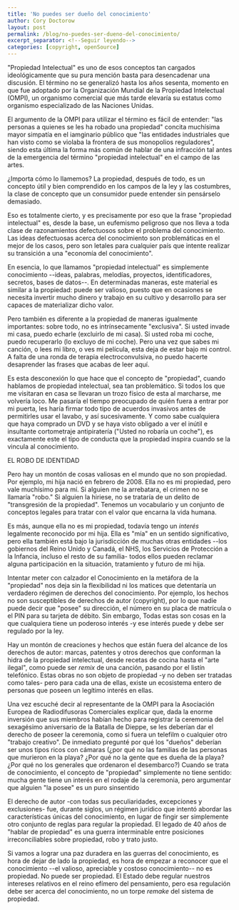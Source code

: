 ```yaml
---
title: 'No puedes ser dueño del conocimiento'
author: Cory Doctorow
layout: post
permalink: /blog/no-puedes-ser-dueno-del-conocimiento/
excerpt_separator: <!--Seguir leyendo-->
categories: [copyright, openSource]
---
```

"Propiedad Intelectual" es uno de esos conceptos tan cargados ideológicamente que su pura mención basta para desencadenar una discusión. <!--Seguir leyendo-->El término no se generalizó hasta los años sesenta, momento en que fue adoptado por la Organización Mundial de la Propiedad Intelectual (OMPI), un organismo comercial que más tarde elevaría su estatus como organismo especializado de las Naciones Unidas.

El argumento de la OMPI para utilizar el término es fácil de entender: "las personas a quienes se les ha robado una propiedad" concita muchísima mayor simpatía en el iamginario público que "las entidades industriales que han visto como se violaba la frontera de sus monopolios reguladores", siendo esta última la forma más común de hablar de una infracción tal antes de la emergencia del término "propiedad intelectual" en el campo de las artes.

¿Importa cómo lo llamemos? La propiedad, después de todo, es un concepto útil y bien comprendido en los campos de la ley y las costumbres, la clase de concepto que un consumidor puede entender sin pensárselo demasiado.

Eso es totalmente cierto, y es precisamente por eso que la frase "propiedad intelectual" es, desde la base, un eufemismo peligroso que nos lleva a toda clase de razonamientos defectuosos sobre el problema del conocimiento. Las ideas defectuosas acerca del conocimiento son problemáticas en el mejor de los casos, pero son letales para cualquier país que intente realizar su transición a una "economía del conocimiento".

En esencia, lo que llamamos "propiedad intelectual" es simplemente conocimiento --ideas, palabras, melodías, proyectos, identificadores, secretos, bases de datos--. En determinadas maneras, este material es similar a la propiedad: puede ser valioso, puesto que en ocasiones se necesita invertir mucho dinero y trabajo en su cultivo y desarrollo para ser capaces de materializar dicho valor.

Pero también es diferente a la propiedad de maneras igualmente importantes: sobre todo, no es intrínsecamente "exclusiva". Si usted invade mi casa, puedo echarle (excluirlo de mi casa). Si usted roba mi coche, puedo recuperarlo (lo excluyo de mi coche). Pero una vez que sabes mi canción, o lees mi libro, o ves mi película, esta deja de estar bajo mi control. A falta de una ronda de terapia electroconvulsiva, no puedo hacerte desaprender las frases que acabas de leer aquí.

Es esta desconexión lo que hace que el concepto de "propiedad", cuando hablamos de propiedad intelectual, sea tan problemático. Si todos los que me visitaran en casa se llevaran un trozo físico de esta al marcharse, me volvería loco. Me pasaría el tiempo preocupado de quién fuera a entrar por mi puerta, les haría firmar todo tipo de acuerdos invasivos antes de permitirles  usar el lavabo, y así sucesivamente. Y como sabe cualquiera que haya comprado un DVD y se haya visto obligado a ver el inútil e insultante cortometraje antipiratería ("Usted no robaría un coche"), es exactamente este el tipo de conducta que la propiedad inspira cuando se la vincula al conocimiento.

EL ROBO DE IDENTIDAD

Pero hay un montón de cosas valiosas en el mundo que no son propiedad. Por ejemplo, mi hija nació en febrero de 2008. Ella no es mi propiedad, pero vale muchísimo para mí. Si alguien me la arrebatara, el crimen no se llamaría "robo." Si alguien la hiriese, no se trataría de un delito de "transgresión de la propiedad". Tenemos un vocabulario y un conjunto de conceptos legales para tratar con el valor que encarna la vida humana.

Es más, aunque ella no es mi propiedad, todavía tengo un *interés* legalmente reconocido por mi hija. Ella es "mía" en un sentido significativo, pero ella también está bajo la jurisdicción de muchas otras entidades --los gobiernos del Reino Unido y Canadá, el NHS, los Servicios de Protección a la Infancia, incluso el resto de su familia- todos ellos pueden reclamar alguna participación en la situación, tratamiento y futuro de mi hija.

Intentar meter con calzador el Conocimiento en la metáfora de la "propiedad" nos deja sin la flexibilidad ni los matices que detentaría un verdadero régimen de derechos del conocimiento. Por ejemplo, los hechos no son susceptibles de derechos de autor (copyright), por lo que nadie puede decir que "posee" su dirección, el número en su placa de matrícula o el PIN para su tarjeta de débito. Sin embargo, Todas estas son cosas en la que cualquiera tiene un poderoso interés -y ese interés puede y debe ser regulado por la ley.

Hay un montón de creaciones y hechos que están fuera del alcance de los derechos de autor: marcas, patentes y otros derechos que conforman la hidra de la propiedad intelectual, desde recetas de cocina hasta el "arte ilegal", como puede ser *remix* de una canción, pasando por el listín telefónico. Estas obras no son objeto de propiedad -y no deben ser tratadas como tales- pero para cada una de ellas, existe un ecosistema entero de personas que poseen un legítimo interés en ellas.

Una vez escuché decir al representante de la OMPI para la Asociación Europea de Radiodifusoras Comerciales explicar que, dada la enorme inversión que sus miembros habían hecho para registrar la ceremonia del sexagésimo aniversario de la Batalla de Dieppe, se les deberían dar el derecho de poseer la ceremonia, como si fuera un telefilm o cualquier otro "trabajo creativo". De inmediato pregunté por qué los "dueños" deberían ser unos tipos ricos con cámaras (¿por qué no las familias de las personas que murieron en la playa? ¿Por qué no la gente que es dueña de la playa? ¿Por qué no los generales que ordenaron el desembarco?) Cuando se trata de conocimiento, el concepto de "propiedad" simplemente no tiene sentido: mucha gente tiene un interés en el rodaje de la ceremonia, pero argumentar que alguien "la posee" es un puro sinsentido

El derecho de autor -con todas sus peculiaridades, excepciones y exclusiones- fue, durante siglos, un régimen jurídico que intentó abordar las características únicas del conocimiento, en lugar de fingir ser simplemente otro conjunto de reglas para regular la propiedad. El legado de 40 años de "hablar de propiedad" es una guerra interminable entre posiciones irreconciliables sobre propiedad, robo y trato justo.

Si vamos a lograr una paz duradera en las guerras del conocimiento, es hora de dejar de lado la propiedad, es hora de empezar a reconocer que el conocimiento --el valioso, apreciable y costoso conocimiento-- no es propiedad. No puede ser propiedad. El Estado debe regular nuestros intereses relativos en el reino efímero del pensamiento, pero esa regulación debe ser acerca del conocimiento, no un torpe *remake* del sistema de propiedad.
